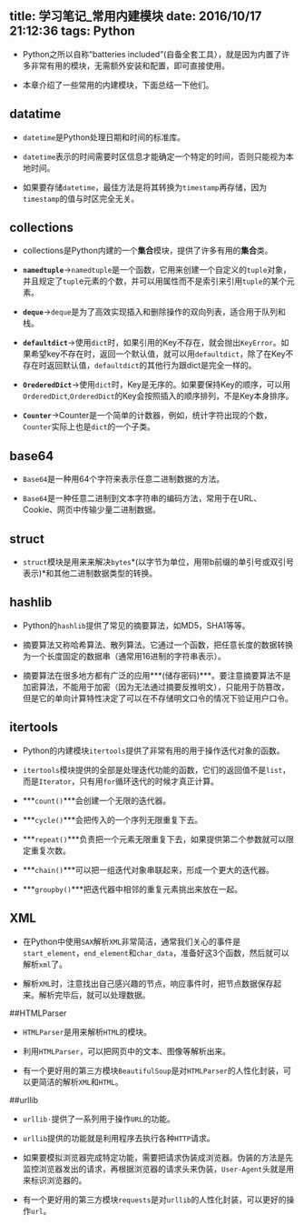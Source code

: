 ﻿title: 学习笔记_常用内建模块
date: 2016/10/17 21:12:36
tags: Python
---

- Python之所以自称“batteries included”(自备全套工具），就是因为内置了许多非常有用的模块，无需额外安装和配置，即可直接使用。

- 本章介绍了一些常用的内建模块，下面总结一下他们。

## datatime

- `datetime`是Python处理日期和时间的标准库。

- `datetime`表示的时间需要时区信息才能确定一个特定的时间，否则只能视为本地时间。

- 如果要存储`datetime`，最佳方法是将其转换为`timestamp`再存储，因为`timestamp`的值与时区完全无关。

## collections

- collections是Python内建的一个**集合**模块，提供了许多有用的**集合**类。

 - **`namedtuple`**→`namedtuple`是一个函数，它用来创建一个自定义的`tuple`对象，并且规定了`tupl`e元素的个数，并可以用属性而不是索引来引用`tuple`的某个元素。

 - **`deque`**→`deque`是为了高效实现插入和删除操作的双向列表，适合用于队列和栈。

 - **`defaultdict`**→使用`dict`时，如果引用的Key不存在，就会抛出`KeyError`。如果希望key不存在时，返回一个默认值，就可以用`defaultdict`，除了在Key不存在时返回默认值，`defaultdict`的其他行为跟dict是完全一样的。

 - **`OrederedDict`**→使用`dict`时，Key是无序的。如果要保持Key的顺序，可以用`OrderedDict`,`OrderedDict`的Key会按照插入的顺序排列，不是Key本身排序。
 
 - **`Counter`**→Counter是一个简单的计数器，例如，统计字符出现的个数，`Counter`实际上也是`dict`的一个子类。
 
## base64

- `Base64`是一种用64个字符来表示任意二进制数据的方法。

- `Base64`是一种任意二进制到文本字符串的编码方法，常用于在URL、Cookie、网页中传输少量二进制数据。

## struct

- `struct`模块是用来来解决`bytes`*(以字节为单位，用带b前缀的单引号或双引号表示)*和其他二进制数据类型的转换。

## hashlib

- Python的`hashlib`提供了常见的摘要算法，如MD5，SHA1等等。

- 摘要算法又称哈希算法、散列算法。它通过一个函数，把任意长度的数据转换为一个长度固定的数据串（通常用16进制的字符串表示）。

- 摘要算法在很多地方都有广泛的应用***(储存密码)***。要注意摘要算法不是加密算法，不能用于加密（因为无法通过摘要反推明文），只能用于防篡改，但是它的单向计算特性决定了可以在不存储明文口令的情况下验证用户口令。

## itertools

- Python的内建模块`itertools`提供了非常有用的用于操作迭代对象的函数。

- `itertools`模块提供的全部是处理迭代功能的函数，它们的返回值不是`list`，而是`Iterator`，只有用`for`循环迭代的时候才真正计算。

 - ***`count()`***会创建一个无限的迭代器。
 
 - ***`cycle()`***会把传入的一个序列无限重复下去。
 
 - ***`repeat()`***负责把一个元素无限重复下去，如果提供第二个参数就可以限定重复次数。

 - ***`chain()`***可以把一组迭代对象串联起来，形成一个更大的迭代器。

 - ***`groupby()`***把迭代器中相邻的重复元素挑出来放在一起。
 
## XML

- 在Python中使用`SAX`解析`XML`非常简洁，通常我们关心的事件是`start_element`，`end_element`和`char_data`，准备好这3个函数，然后就可以解析`xml`了。

- 解析`XML`时，注意找出自己感兴趣的节点，响应事件时，把节点数据保存起来。解析完毕后，就可以处理数据。

##HTMLParser

- `HTMLParser`是用来解析`HTML`的模块。

- 利用`HTMLParser`，可以把网页中的文本、图像等解析出来。

- 有一个更好用的第三方模块`BeautifulSoup`是对`HTMLParser`的人性化封装，可以更简洁的解析`XML`和`HTML`。

##urllib

- `urllib·`提供了一系列用于操作`URL`的功能。

- `urllib`提供的功能就是利用程序去执行各种`HTTP`请求。

- 如果要模拟浏览器完成特定功能，需要把请求伪装成浏览器。伪装的方法是先监控浏览器发出的请求，再根据浏览器的请求头来伪装，``User-Agent``头就是用来标识浏览器的。

- 有一个更好用的第三方模块`requests`是对`urllib`的人性化封装，可以更好的操作`url`。